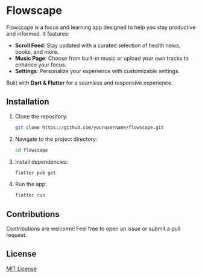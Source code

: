 # Flowscape  

Flowscape is a focus and learning app designed to help you stay productive and informed. It features:  

- **Scroll Feed**: Stay updated with a curated selection of health news, books, and more.  
- **Music Page**: Choose from built-in music or upload your own tracks to enhance your focus.  
- **Settings**: Personalize your experience with customizable settings.  

Built with **Dart & Flutter** for a seamless and responsive experience.  

## Installation  

1. Clone the repository:  
   ```bash
   git clone https://github.com/yourusername/flowscape.git
   ```
2. Navigate to the project directory:  
   ```bash
   cd flowscape
   ```
3. Install dependencies:  
   ```bash
   flutter pub get
   ```
4. Run the app:  
   ```bash
   flutter run
   ```  

## Contributions  
Contributions are welcome! Feel free to open an issue or submit a pull request.  

## License  
[MIT License](LICENSE)  

